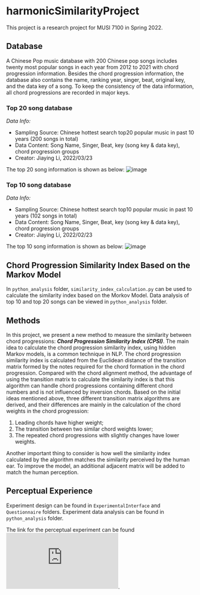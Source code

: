 # harmonicSimilarityProject
This project is a research project for MUSI 7100 in Spring 2022.

## Database
A Chinese Pop music database with 200 Chinese pop songs includes twenty most popular songs in each year from 2012 to 2021 with chord progression information. 
Besides the chord progression information, the database also contains the name, ranking year, singer, beat, original key, and the data key of a song. To keep the consistency of the data information, all chord progressions are recorded in major keys.
### Top 20 song database
*Data Info:*
+ Sampling Source: Chinese hottest search top20 popular music in past 10 years (200 songs in total)
+ Data Content: Song Name, Singer, Beat, key (song key & data key), chord progression groups
+ Creator: Jiaying Li, 2022/03/23

The top 20 song information is shown as below:
![image](https://github.com/JiayingLi0803/harmonicSimilarityProject_2022/blob/main/Images/data_information.png)

### Top 10 song database
*Data Info:*
+ Sampling Source: Chinese hottest search top10 popular music in past 10 years (102 songs in total)
+ Data Content: Song Name, Singer, Beat, key (song key & data key), chord progression groups
+ Creator: Jiaying Li, 2022/02/23

The top 10 song information is shown as below:
![image](https://github.com/JiayingLi0803/harmonicSimilarityProject_2022/blob/main/Images/top10data.png)
## Chord Progression Similarity Index Based on the Markov Model
In `python_analysis` folder, `similarity_index_calculation.py` can be used to calculate the similarity index based on the Morkov Model. 
Data analysis of top 10 and top 20 songs can be viewed in `python_analysis` folder.

## Methods
In this project, we present a new method to measure the similarity between chord progressions: ***Chord Progression Similarity Index (CPSI)***. 
The main idea to calculate the chord progression similarity index, using hidden Markov models, is a common technique in NLP. 
The chord progression similarity index is calculated from the Euclidean distance of the transition matrix formed by the notes required for the chord formation in the chord progression. 
Compared with the chord alignment method, the advantage of using the transition matrix to calculate the similarity index is that this algorithm can handle chord progressions containing different chord numbers and is not influenced by inversion chords. 
Based on the initial ideas mentioned above, three different transition matrix algorithms are derived, and their differences are mainly in the calculation of the chord weights in the chord progression: 
1. Leading chords have higher weight; 
2. The transition between two similar chord weights lower; 
3. The repeated chord progressions with slightly changes have lower weights.  

Another important thing to consider is how well the similarity index calculated by the algorithm matches the similarity perceived by the human ear. To improve the model, an additional adjacent matrix will be added to match the human perception. 

## Perceptual Experience
Experiment design can be found in `ExperimentalInterface` and `Questionnaire` folders. Experiment data analysis can be found in `python_analysis` folder.

The link for the perceptual experiment can be found ![here](https://ccml.gtcmt.gatech.edu/ChordSimilarity/interface.html).
